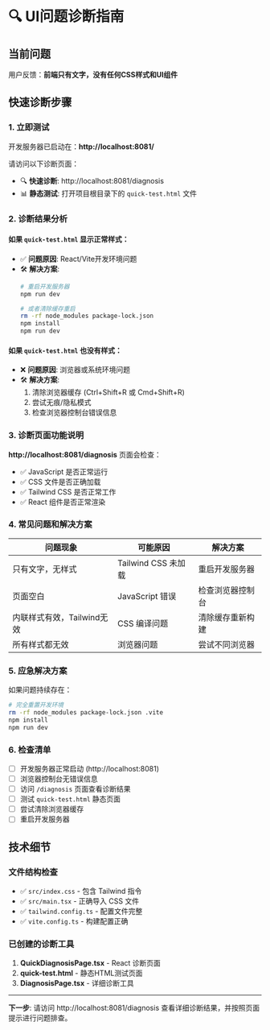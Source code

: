 # 🔍 UI问题诊断指南

## 当前问题
用户反馈：**前端只有文字，没有任何CSS样式和UI组件**

## 快速诊断步骤

### 1. 立即测试
开发服务器已启动在：**http://localhost:8081/**

请访问以下诊断页面：
- 🔍 **快速诊断**: http://localhost:8081/diagnosis
- 📊 **静态测试**: 打开项目根目录下的 `quick-test.html` 文件

### 2. 诊断结果分析

#### 如果 `quick-test.html` 显示正常样式：
- ✅ **问题原因**: React/Vite开发环境问题
- 🛠️ **解决方案**: 
  ```bash
  # 重启开发服务器
  npm run dev
  
  # 或者清除缓存重启
  rm -rf node_modules package-lock.json
  npm install
  npm run dev
  ```

#### 如果 `quick-test.html` 也没有样式：
- ❌ **问题原因**: 浏览器或系统环境问题
- 🛠️ **解决方案**:
  1. 清除浏览器缓存 (Ctrl+Shift+R 或 Cmd+Shift+R)
  2. 尝试无痕/隐私模式
  3. 检查浏览器控制台错误信息

### 3. 诊断页面功能说明

**http://localhost:8081/diagnosis** 页面会检查：
- ✅ JavaScript 是否正常运行
- ✅ CSS 文件是否正确加载
- ✅ Tailwind CSS 是否正常工作
- ✅ React 组件是否正常渲染

### 4. 常见问题和解决方案

| 问题现象 | 可能原因 | 解决方案 |
|---------|---------|---------|
| 只有文字，无样式 | Tailwind CSS 未加载 | 重启开发服务器 |
| 页面空白 | JavaScript 错误 | 检查浏览器控制台 |
| 内联样式有效，Tailwind无效 | CSS 编译问题 | 清除缓存重新构建 |
| 所有样式都无效 | 浏览器问题 | 尝试不同浏览器 |

### 5. 应急解决方案

如果问题持续存在：

```bash
# 完全重置开发环境
rm -rf node_modules package-lock.json .vite
npm install
npm run dev
```

### 6. 检查清单

- [ ] 开发服务器正常启动 (http://localhost:8081)
- [ ] 浏览器控制台无错误信息
- [ ] 访问 `/diagnosis` 页面查看诊断结果
- [ ] 测试 `quick-test.html` 静态页面
- [ ] 尝试清除浏览器缓存
- [ ] 重启开发服务器

## 技术细节

### 文件结构检查
- ✅ `src/index.css` - 包含 Tailwind 指令
- ✅ `src/main.tsx` - 正确导入 CSS 文件
- ✅ `tailwind.config.ts` - 配置文件完整
- ✅ `vite.config.ts` - 构建配置正确

### 已创建的诊断工具
1. **QuickDiagnosisPage.tsx** - React 诊断页面
2. **quick-test.html** - 静态HTML测试页面
3. **DiagnosisPage.tsx** - 详细诊断工具

---

**下一步**: 请访问 http://localhost:8081/diagnosis 查看详细诊断结果，并按照页面提示进行问题排查。